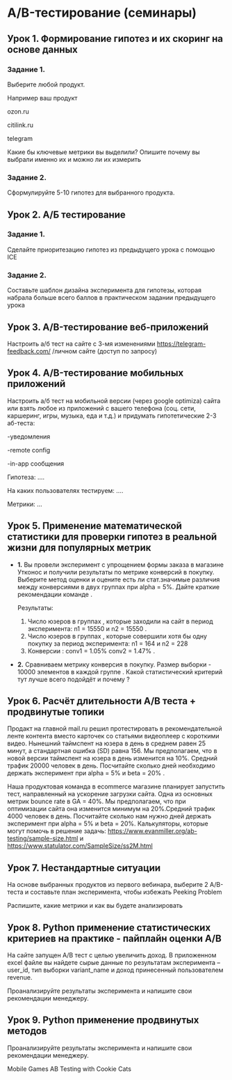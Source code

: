 # A/B-тестирование (семинары)
## Урок 1. Формирование гипотез и их скоринг на основе данных
### Задание 1.
Выберите любой продукт.

Например ваш продукт

ozon.ru

citilink.ru

telegram

Какие бы ключевые метрики вы выделили? Опишите почему вы выбрали именно их и можно ли их измерить

### Задание 2. 
Сформулируйте 5-10 гипотез для выбранного продукта.

## Урок 2. А/Б тестирование
### Задание 1. 
Сделайте приоритезацию гипотез из предыдущего урока с помощью ICE

### Задание 2.
Составьте шаблон дизайна эксперимента для гипотезы, которая набрала больше всего баллов в практическом задании предыдущего урока

## Урок 3. A/B-тестирование веб-приложений
Настроить а/б тест на сайте с 3-мя изменениями https://telegram-feedback.com/ /личном сайте (доступ по запросу)

## Урок 4. A/B-тестирование мобильных приложений
Настроить а/б тест на мобильной версии (через google optimiza) сайта или взять любое из приложений с вашего телефона (соц. сети, каршеринг, игры, музыка, еда и т.д.) и придумать гипотетические 2-3 аб-теста:

-уведомления

-remote config

-in-app сообщения

Гипотеза: ....

На каких пользователях тестируем: ....

Метрики: …

## Урок 5. Применение математической статистики для проверки гипотез в реальной жизни для популярных метрик
* **1.** Вы провели эксперимент c упрощением формы заказа в магазине Утконос и получили результаты по метрике конверсий в покупку. Выберите метод оценки и оцените есть ли стат.значимые различия между конверсиями в двух группах при alpha = 5%. Дайте краткие рекомендации команде .

    Результаты: 
  1. Число юзеров в группах , которые заходили на сайт в период эксперимента: n1 = 15550 и n2 = 15550 . 
  2. Число юзеров в группах , которые совершили хотя бы одну покупку за период эксперимента: n1 = 164 и n2 = 228 
  3. Конверсии : conv1 = 1.05% conv2 = 1.47% .

* **2.** Сравниваем метрику конверсия в покупку. Размер выборки - 10000 элементов в каждой группе . Какой статистический критерий тут лучше всего подойдёт и почему ?

## Урок 6. Расчёт длительности А/B теста + продвинутые топики
Продакт на главной mail.ru решил протестировать в рекомендательной ленте контента вместо карточек со статьями видеоплеер с короткими видео. Нынешний таймспент на юзера в день в среднем равен 25 минут, а стандартная ошибка (SD) равна 156. Мы предполагаем, что в новой версии таймспент на юзера в день изменится на 10%. Средний трафик 20000 человек в день. Посчитайте сколько дней необходимо держать эксперимент при alpha = 5% и beta = 20% .

Наша продуктовая команда в ecommerce магазине планирует запустить тест, направленный на ускорение загрузки сайта. Одна из основных метрик bounce rate в GA = 40%. Мы предполагаем, что при оптимизации сайта она изменится минимум на 20%.Средний трафик 4000 человек в день. Посчитайте сколько нам нужно дней держать эксперимент при alpha = 5% и beta = 20%. Калькуляторы, которые могут помочь в решение задачь: https://www.evanmiller.org/ab-testing/sample-size.html и https://www.statulator.com/SampleSize/ss2M.html

## Урок 7. Нестандартные ситуации
На основе выбранных продуктов из первого вебинара, выберите 2 A/B-теста и составьте план эксперимента, чтобы избежать Peeking Problem

Распишите, какие метрики и как вы будете анализировать

## Урок 8. Python применение статистических критериев на практике - пайплайн оценки A/B
На сайте запущен А/В тест с целью увеличить доход. В приложенном excel файле вы найдете сырые данные по результатам эксперимента – user_id, тип выборки variant_name и доход принесенный пользователем revenue.

Проанализируйте результаты эксперимента и напишите свои рекомендации менеджеру.

## Урок 9. Python применение продвинутых методов
Проанализируйте результаты эксперимента и напишите свои рекомендации менеджеру.

Mobile Games AB Testing with Cookie Cats